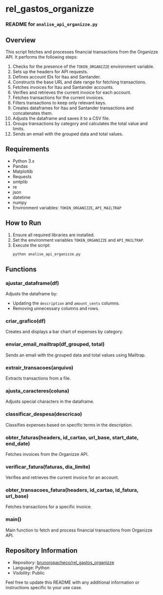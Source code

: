 # rel_gastos_organizze

### README for `analise_api_organizze.py`

## Overview
This script fetches and processes financial transactions from the Organizze API. It performs the following steps:
1. Checks for the presence of the `TOKEN_ORGANIZZE` environment variable.
2. Sets up the headers for API requests.
3. Defines account IDs for Itau and Santander.
4. Constructs the base URL and date range for fetching transactions.
5. Fetches invoices for Itau and Santander accounts.
6. Verifies and retrieves the current invoice for each account.
7. Fetches transactions for the current invoices.
8. Filters transactions to keep only relevant keys.
9. Creates dataframes for Itau and Santander transactions and concatenates them.
10. Adjusts the dataframe and saves it to a CSV file.
11. Groups transactions by category and calculates the total value and limits.
12. Sends an email with the grouped data and total values.

## Requirements
- Python 3.x
- Pandas
- Matplotlib
- Requests
- smtplib
- re
- json
- datetime
- numpy
- Environment variables: `TOKEN_ORGANIZZE`, `API_MAILTRAP`

## How to Run
1. Ensure all required libraries are installed.
2. Set the environment variables `TOKEN_ORGANIZZE` and `API_MAILTRAP`.
3. Execute the script:
   ```bash
   python analise_api_organizze.py
   ```

## Functions
### ajustar_dataframe(df)
Adjusts the dataframe by:
- Updating the `description` and `amount_cents` columns.
- Removing unnecessary columns and rows.

### criar_grafico(df)
Creates and displays a bar chart of expenses by category.

### enviar_email_mailtrap(df_grouped, total)
Sends an email with the grouped data and total values using Mailtrap.

### extrair_transacoes(arquivo)
Extracts transactions from a file.

### ajusta_caracteres(coluna)
Adjusts special characters in the dataframe.

### classificar_despesa(descricao)
Classifies expenses based on specific terms in the description.

### obter_faturas(headers, id_cartao, url_base, start_date, end_date)
Fetches invoices from the Organizze API.

### verificar_fatura(faturas, dia_limite)
Verifies and retrieves the current invoice for an account.

### obter_transacoes_fatura(headers, id_cartao, id_fatura, url_base)
Fetches transactions for a specific invoice.

### main()
Main function to fetch and process financial transactions from Organizze API.

## Repository Information
- Repository: [brunoropacheco/rel_gastos_organizze](https://github.com/brunoropacheco/rel_gastos_organizze)
- Language: Python
- Visibility: Public

Feel free to update this README with any additional information or instructions specific to your use case.
